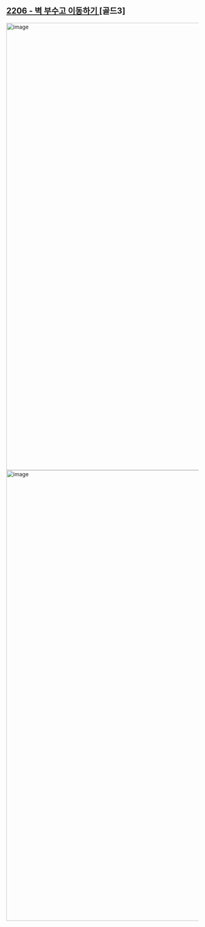 ## [2206 - 벽 부수고 이동하기 ](https://www.acmicpc.net/problem/2206) [골드3]

<img width="1172" alt="image" src="https://user-images.githubusercontent.com/48541850/231739966-f9d1f4d3-fcc2-4cc3-8c58-1c765b670652.png">
<img width="1181" alt="image" src="https://user-images.githubusercontent.com/48541850/231740044-82c388f2-9d29-47d9-88e6-c4ce342a43aa.png">
